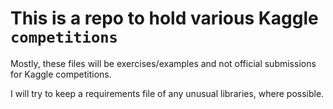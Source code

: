 # This is a repo to hold various Kaggle `competitions`

Mostly, these files will be exercises/examples and not official submissions for Kaggle competitions.

I will try to keep a requirements file of any unusual libraries, where possible.
